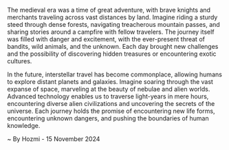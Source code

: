 
The medieval era was a time of great adventure, with brave knights and merchants traveling across vast distances by land. Imagine riding a sturdy steed through dense forests, navigating treacherous mountain passes, and sharing stories around a campfire with fellow travelers. The journey itself was filled with danger and excitement, with the ever-present threat of bandits, wild animals, and the unknown. Each day brought new challenges and the possibility of discovering hidden treasures or encountering exotic cultures.

In the future, interstellar travel has become commonplace, allowing humans to explore distant planets and galaxies. Imagine soaring through the vast expanse of space, marveling at the beauty of nebulae and alien worlds. Advanced technology enables us to traverse light-years in mere hours, encountering diverse alien civilizations and uncovering the secrets of the universe. Each journey holds the promise of encountering new life forms, encountering unknown dangers, and pushing the boundaries of human knowledge. 

~ By Hozmi - 15 November 2024

